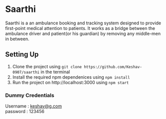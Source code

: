 # Saarthi 

Saarthi is a an ambulance booking and tracking system designed to provide first-point medical attention to patients. It works as a bridge between the ambulance driver and patient(or his guardian) by removing any middle-men in between. 

## Setting Up 

1. Clone the project using `git clone https://github.com/Keshav-0907/saarthi` in the terminal 
2. Install the required npm dependenices using `npm install`
3. Run the project on http://localhost:3000 using `npm start`

### Dummy Credentials 

Username : keshav@g.com </br>
password : 123456
